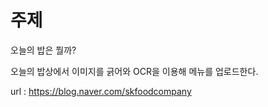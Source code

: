 # 주제

오늘의 밥은 뭘까?

오늘의 밥상에서 이미지를 긁어와 OCR을 이용해 메뉴를 업로드한다.

url : https://blog.naver.com/skfoodcompany

